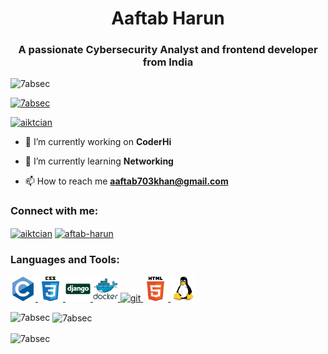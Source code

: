 <h1 align="center">Aaftab Harun</h1>
<h3 align="center">A passionate Cybersecurity Analyst and frontend developer from India</h3>

<p align="left"> <img src="https://komarev.com/ghpvc/?username=7absec&label=Profile%20views&color=0e75b6&style=flat" alt="7absec" /> </p>

<p align="left"> <a href="https://github.com/ryo-ma/github-profile-trophy"><img src="https://github-profile-trophy.vercel.app/?username=7absec" alt="7absec" /></a> </p>

<p align="left"> <a href="https://twitter.com/aiktcian" target="blank"><img src="https://img.shields.io/twitter/follow/aiktcian?logo=twitter&style=for-the-badge" alt="aiktcian" /></a> </p>

- 🔭 I’m currently working on **CoderHi**

- 🌱 I’m currently learning **Networking**

- 📫 How to reach me **aaftab703khan@gmail.com**

<h3 align="left">Connect with me:</h3>
<p align="left">
<a href="https://twitter.com/aiktcian" target="blank"><img align="center" src="https://cdn.jsdelivr.net/npm/simple-icons@3.0.1/icons/twitter.svg" alt="aiktcian" height="30" width="40" /></a>
<a href="https://linkedin.com/in/aftab-harun" target="blank"><img align="center" src="https://cdn.jsdelivr.net/npm/simple-icons@3.0.1/icons/linkedin.svg" alt="aftab-harun" height="30" width="40" /></a>
</p>

<h3 align="left">Languages and Tools:</h3>
<p align="left"> <a href="https://www.cprogramming.com/" target="_blank"> <img src="https://raw.githubusercontent.com/devicons/devicon/master/icons/c/c-original.svg" alt="c" width="40" height="40"/> </a> <a href="https://www.w3schools.com/css/" target="_blank"> <img src="https://raw.githubusercontent.com/devicons/devicon/master/icons/css3/css3-original-wordmark.svg" alt="css3" width="40" height="40"/> </a> <a href="https://www.djangoproject.com/" target="_blank"> <img src="https://raw.githubusercontent.com/devicons/devicon/master/icons/django/django-original.svg" alt="django" width="40" height="40"/> </a> <a href="https://www.docker.com/" target="_blank"> <img src="https://raw.githubusercontent.com/devicons/devicon/master/icons/docker/docker-original-wordmark.svg" alt="docker" width="40" height="40"/> </a> <a href="https://git-scm.com/" target="_blank"> <img src="https://www.vectorlogo.zone/logos/git-scm/git-scm-icon.svg" alt="git" width="40" height="40"/> </a> <a href="https://www.w3.org/html/" target="_blank"> <img src="https://raw.githubusercontent.com/devicons/devicon/master/icons/html5/html5-original-wordmark.svg" alt="html5" width="40" height="40"/> </a> <a href="https://www.linux.org/" target="_blank"> <img src="https://raw.githubusercontent.com/devicons/devicon/master/icons/linux/linux-original.svg" alt="linux" width="40" height="40"/> </a> </p>

<p><img align="left" src="https://github-readme-stats.vercel.app/api/top-langs?username=7absec&show_icons=true&locale=en&layout=compact" alt="7absec" /></p>

<p>&nbsp;<img align="center" src="https://github-readme-stats.vercel.app/api?username=7absec&show_icons=true&locale=en" alt="7absec" /></p>

<p><img align="center" src="https://github-readme-streak-stats.herokuapp.com/?user=7absec&" alt="7absec" /></p>
